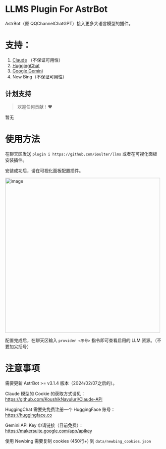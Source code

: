 # LLMS Plugin For AstrBot

AstrBot（原 QQChannelChatGPT）接入更多大语言模型的插件。

# 支持：
1. [Claude](https://github.com/KoushikNavuluri/Claude-API) （不保证可用性）
2. [HuggingChat](https://github.com/Soulter/hugging-chat-api)
3. [Google Gemini](https://makersuite.google.com/app/apikey) 
4. New Bing（不保证可用性）

## 计划支持

> 欢迎任何贡献！❤️

暂无

# 使用方法

在聊天区发送 `plugin i https://github.com/Soulter/llms` 或者在可视化面板安装插件。

安装成功后，请在可视化面板配置插件。

<img width="500" alt="image" src="https://github.com/Soulter/llms/assets/37870767/68ddd361-d6d2-43b9-b01e-d236d072f4d9">

配置完成后，在聊天区输入 `provider <序号>` 指令即可查看启用的 LLM 资源。（不要加尖括号）


# 注意事项
需要更新 AstrBot >= v3.1.4 版本（2024/02/07之后的）。

Claude 模型的 Cookie 的获取方式请见： https://github.com/KoushikNavuluri/Claude-API 

HuggingChat 需要先免费注册一个 HuggingFace 账号：https://huggingface.co

Gemini API Key 申请链接（目前免费）： https://makersuite.google.com/app/apikey

使用 Newbing 需要复制 cookies (450行+) 到 `data/newbing_cookies.json`
